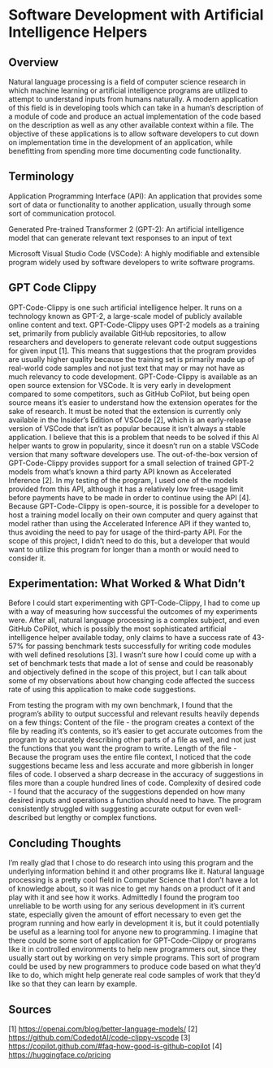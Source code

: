 # Software Development with Artificial Intelligence Helpers

## Overview
Natural language processing is a field of computer science research in which machine learning or artificial intelligence programs are utilized to attempt to understand inputs from humans naturally. A modern application of this field is in developing tools which can take in a human’s description of a module of code and produce an actual implementation of the code based on the description as well as any other available context within a file. The objective of these applications is to allow software developers to cut down on implementation time in the development of an application, while benefitting from spending more time documenting code functionality.

## Terminology
Application Programming Interface (API):
An application that provides some sort of data or functionality to another application, usually through some sort of communication protocol.

Generated Pre-trained Transformer 2 (GPT-2):
An artificial intelligence model that can generate relevant text responses to an input of text

Microsoft Visual Studio Code (VSCode):
A highly modifiable and extensible program widely used by software developers to write software programs.

## GPT Code Clippy
GPT-Code-Clippy is one such artificial intelligence helper. It runs on a technology known as GPT-2, a large-scale model of publicly available online content and text. GPT-Code-Clippy uses GPT-2 models as a training set, primarily from publicly available GitHub repositories, to allow researchers and developers to generate relevant code output suggestions for given input [1]. This means that suggestions that the program provides are usually higher quality because the training set is primarily made up of real-world code samples and not just text that may or may not have as much relevancy to code development. GPT-Code-Clippy is available as an open source extension for VSCode. It is very early in development compared to some competitors, such as GitHub CoPilot, but being open source means it’s easier to understand how the extension operates for the sake of research. It must be noted that the extension is currently only available in the Insider’s Edition of VSCode [2], which is an early-release version of VSCode that isn’t as popular because it isn’t always a stable application. I believe that this is a problem that needs to be solved if this AI helper wants to grow in popularity, since it doesn’t run on a stable VSCode version that many software developers use. The out-of-the-box version of GPT-Code-Clippy provides support for a small selection of trained GPT-2 models from what’s known a third party API known as Accelerated Inference [2]. In my testing of the program, I used one of the models provided from this API, although it has a relatively low free-usage limit before payments have to be made in order to continue using the API [4]. Because GPT-Code-Clippy is open-source, it is possible for a developer to host a training model locally on their own computer and query against that model rather than using the Accelerated Inference API if they wanted to, thus avoiding the need to pay for usage of the third-party API. For the scope of this project, I didn’t need to do this, but a developer that would want to utilize this program for longer than a month or would need to consider it.

## Experimentation: What Worked & What Didn’t
Before I could start experimenting with GPT-Code-Clippy, I had to come up with a way of measuring how successful the outcomes of my experiments were. After all, natural language processing is a complex subject, and even GitHub CoPilot, which is possibly the most sophisticated artificial intelligence helper available today, only claims to have a success rate of 43-57% for passing benchmark tests successfully for writing code modules with well defined resolutions [3]. I wasn’t sure how I could come up with a set of benchmark tests that made a lot of sense and could be reasonably and objectively defined in the scope of this project, but I can talk about some of my observations about how changing code affected the success rate of using this application to make code suggestions.

From testing the program with my own benchmark, I found that the program’s ability to output successful and relevant results heavily depends on a few things:
Content of the file - the program creates a context of the file by reading it’s contents, so it’s easier to get accurate outcomes from the program by accurately describing other parts of a file as well, and not just the functions that you want the program to write.
Length of the file - Because the program uses the entire file context, I noticed that the code suggestions became less and less accurate and more gibberish in longer files of code. I observed a sharp decrease in the accuracy of suggestions in files more than a couple hundred lines of code.
Complexity of desired code - I found that the accuracy of the suggestions depended on how many desired inputs and operations a function should need to have. The program consistently struggled with suggesting accurate output for even well-described but lengthy or complex functions.

## Concluding Thoughts
I’m really glad that I chose to do research into using this program and the underlying information behind it and other programs like it. Natural language processing is a pretty cool field in Computer Science that I don’t have a lot of knowledge about, so it was nice to get my hands on a product of it and play with it and see how it works. Admittedly I found the program too unreliable to be worth using for any serious development in it’s current state, especially given the amount of effort necessary to even get the program running and how early in development it is, but it could potentially be useful as a learning tool for anyone new to programming. I imagine that there could be some sort of application for GPT-Code-Clippy or programs like it in controlled environments to help new programmers out, since they usually start out by working on very simple programs. This sort of program could be used by new programmers to produce code based on what they’d like to do, which might help generate real code samples of work that they’d like so that they can learn by example. 


## Sources
[1] https://openai.com/blog/better-language-models/
[2] https://github.com/CodedotAl/code-clippy-vscode
[3] https://copilot.github.com/#faq-how-good-is-github-copilot
[4] https://huggingface.co/pricing



